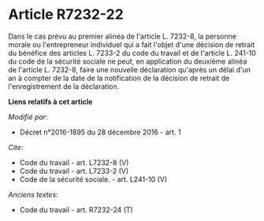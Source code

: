 # Article R7232-22

Dans le cas prévu au premier alinéa de l'article L. 7232-8, la personne morale ou l'entrepreneur individuel qui a fait
l'objet d'une décision de retrait du bénéfice des articles L. 7233-2 du code du travail et de l'article L. 241-10 du code de
la sécurité sociale ne peut, en application du deuxième alinéa de l'article L. 7232-8, faire une nouvelle déclaration
qu'après un délai d'un an à compter de la date de la notification de la décision de retrait de l'enregistrement de la
déclaration.

**Liens relatifs à cet article**

_Modifié par_:

  - Décret n°2016-1895 du 28 décembre 2016 - art. 1

_Cite_:

  - Code du travail - art. L7232-8 (V)
  - Code du travail - art. L7233-2 (V)
  - Code de la sécurité sociale. - art. L241-10 (V)

_Anciens textes_:

  - Code du travail - art. R7232-24 (T)
